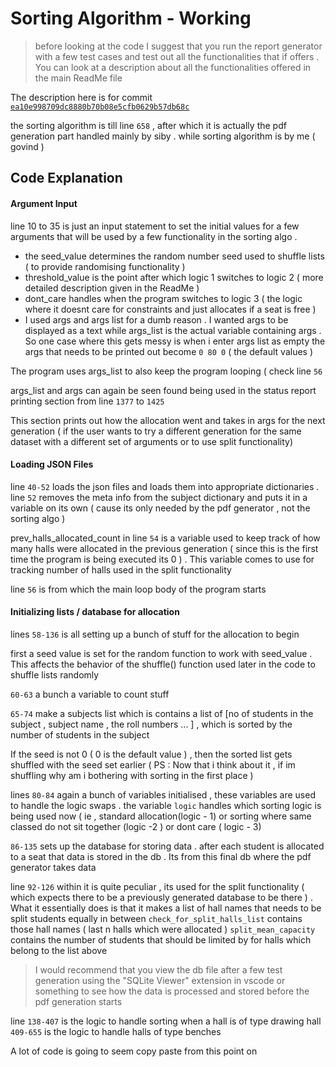 ﻿# Sorting Algorithm - Working
> before looking at the code I suggest that you run the report generator with a few test cases and test out all the functionalities that if offers .  
>  You can look at a description about all the functionalities offered in the main ReadMe file

The description here is for commit [`ea10e998709dc8880b70b08e5cfb0629b57db68c` ](https://github.com/Govind-S-B/ExamHall-SeatAllocator/tree/ea10e998709dc8880b70b08e5cfb0629b57db68c)

the sorting algorithm is till line `658` , after which it is actually the pdf generation part handled mainly by siby . while sorting algorithm is by me ( govind )

## Code Explanation

#### Argument Input
line 10 to 35 is just an input statement to set the initial values for a few arguments that will be used by a few functionality in the sorting algo .
- the seed_value determines the random number seed used to shuffle lists ( to provide randomising functionality )
- threshold_value is the point after which logic 1 switches to logic 2 ( more detailed description given in the ReadMe )
- dont_care handles when the program switches to logic 3 ( the logic where it doesnt care for constraints and just allocates if a seat is free )
- I used args and args list for a dumb reason . I wanted args to be displayed as a text while args_list is the actual variable containing args . So one case where this gets messy is when i enter args list as empty the args that needs to be printed out become `0 80 0` ( the default values )

The program uses args_list to also keep the program looping ( check line `56`

args_list and args can again be seen found being used in the status report printing section from line `1377` to `1425`

This section prints out how the allocation went and takes in args for the next generation ( if the user wants to try a different generation for the same dataset with a different set of arguments or to use split functionality)

#### Loading JSON Files
line `40-52` loads the json files and loads them into appropriate dictionaries . 
line `52` removes the meta info from the subject dictionary and puts it in a variable on its own ( cause its only needed by the pdf generator , not the sorting algo )

prev_halls_allocated_count in line `54` is a variable used to keep track of how many halls were allocated in the previous generation ( since this is the first time the program is being executed its 0 ) . This variable comes to use for tracking number of halls used in the split functionality

line `56` is from which the main loop body of the program starts

#### Initializing lists / database for allocation
lines `58-136` is all setting up a bunch of stuff for the allocation to begin

first a seed value is set for the random function to work with seed_value . This affects the behavior of the shuffle() function used later in the code to shuffle lists randomly

`60-63` a bunch a variable to count stuff

`65-74` make a subjects list which is contains a list of [no of students in the subject , subject name , the roll numbers ... ] , which is sorted by the number of students in the subject

If the seed is not 0 ( 0 is the default value ) , then the sorted list gets shuffled with the seed set earlier
( PS : Now that i think about it , if im shuffling why am i bothering with sorting in the first place ) 

lines `80-84` again a bunch of variables initialised , these variables are used to handle the logic swaps . the variable `logic` handles which sorting logic is being used now ( ie , standard allocation(logic - 1) or sorting where same classed do not sit together (logic -2 ) or dont care ( logic - 3)

`86-135` sets up the database for storing data . after each student is allocated to a seat that data is stored in the db . Its from this final db where the pdf generator takes data

line `92-126` within it is quite peculiar , its used for the split functionality ( which expects there to be a previously generated database to be there ) . 
What it essentially does is that it makes a list of hall names that needs to be split students equally in between
`check_for_split_halls_list` contains those hall names ( last n halls which were allocated )
`split_mean_capacity` contains the number of students that should be limited by for halls which belong to the list above

> I would recommend that you view the db file after a few test generation using the "SQLite Viewer" extension in vscode or something to see how the data is processed and stored before the pdf generation starts

line `138-407` is the logic to handle sorting when a hall is of type drawing hall
`409-655` is the logic to handle halls of type benches

A lot of code is going to seem copy paste from this point on


